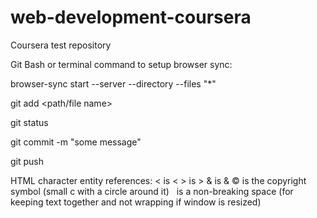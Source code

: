 # web-development-coursera
Coursera test repository

Git Bash or terminal command to setup browser sync:

browser-sync start --server --directory --files "*"

git add <path/file name>

git status

git commit -m "some message"

git push

HTML character entity references:
&lt; is <
&gt; is >
&amp; is &
&copy; is the copyright symbol (small c with a circle around it)
&nbsp; is a non-breaking space (for keeping text together and not wrapping if window is resized)